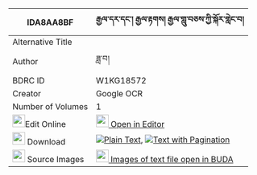 |IDA8AA8BF|རྒྱལ་དར་དང་། རྒྱལ་རྟགས། རྒྱལ་གླུ་བཅས་ཀྱི་སྐོར་གླེང་བ། 
| --- | --- 
|Alternative Title |
|Author| ཟླ་བ།
|BDRC ID | W1KG18572
|Creator | Google OCR
|Number of Volumes| 1
|<img width="25" src="https://img.icons8.com/color/25/000000/edit-property.png">Edit Online| [<img width="25" src="https://avatars.githubusercontent.com/u/45091458?s=200&v=4"> Open in Editor](http://editor.openpecha.org/IDA8AA8BF)
|<img width="25" src="https://img.icons8.com/fluent/48/000000/download-2.png"/>  Download | [![](https://img.icons8.com/color/20/000000/txt.png)Plain Text](https://github.com/Openpecha/IDA8AA8BF/releases/download/v1/gyaldar_dang_gyaltak_gyallu_ch_plain_IDA8AA8BF.zip), [![](https://img.icons8.com/color/20/000000/txt.png)Text with Pagination](https://github.com/Openpecha/IDA8AA8BF/releases/download/v1/gyaldar_dang_gyaltak_gyallu_ch_pages_IDA8AA8BF.zip)
|<img width="25" src="https://img.icons8.com/plasticine/100/000000/pictures-folder.png"/>  Source Images | [<img width="25" src="https://library.bdrc.io/icons/BUDA-small.svg"> Images of text file open in BUDA](https://library.bdrc.io/show/bdr:W1KG18572)